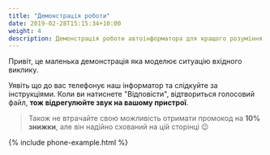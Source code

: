 ```yaml
---
title: "Демонстрація роботи"
date: 2019-02-28T15:15:34+10:00
weight: 4
description: Демонстрація роботи автоінформатора для кращого розуміння як це працює.
---
```

Привіт, це маленька демонстрація яка моделює ситуацію вхідного виклику. 

Уявіть що до вас телефонує наш інформатор та слідкуйте за інструкціями. Коли ви натиснете "Відповісти", відтвориться голосовий файл, **тож відрегулюйте звук на вашому пристрої**. 

> Також не втрачайте свою можливість отримати промокод на **10% знижки**, але він надійно схований на цій сторінці 😉

{% include phone-example.html %}

<script type="text/javascript" src="/dialler/assets/js/phone.js"></script>
<script src="https://cdn.jsdelivr.net/npm/@popperjs/core@2.9.3/dist/umd/popper.min.js"></script>
<script src="https://code.jquery.com/jquery-3.5.1.slim.min.js"></script>
<script src="https://cdn.jsdelivr.net/npm/bootstrap@4.5.2/dist/js/bootstrap.min.js"></script>